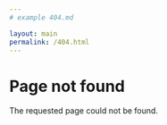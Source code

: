 ```yaml
---
# example 404.md

layout: main
permalink: /404.html
---
```


# Page not found

The requested page could not be found.
